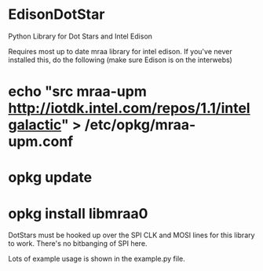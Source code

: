 # EdisonDotStar
Python Library for Dot Stars and Intel Edison

Requires most up to date mraa library for intel edison. If you've never installed this, do the following (make sure Edison is on the interwebs)

# echo "src mraa-upm http://iotdk.intel.com/repos/1.1/intelgalactic" > /etc/opkg/mraa-upm.conf
# opkg update
# opkg install libmraa0

DotStars must be hooked up over the SPI CLK and MOSI lines for this library to work. There's no bitbanging of SPI here. 

Lots of example usage is shown in the example.py file. 

